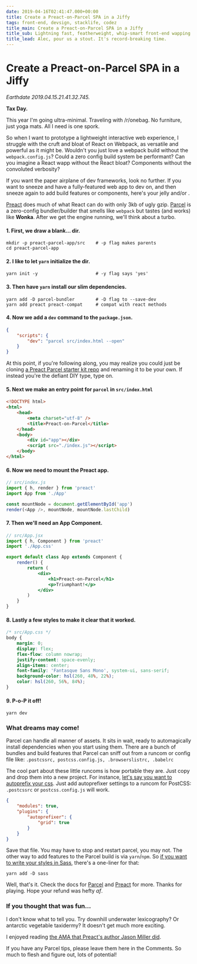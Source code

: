 ```yaml
---
date: 2019-04-16T02:41:47.000+00:00
title: Create a Preact-on-Parcel SPA in a Jiffy
tags: front-end, devsign, stacklife, codez
title_main: Create a Preact-on-Parcel SPA in a Jiffy
title_sub: Lightning fast, featherweight, whip-smart front-end wapping
title_lead: Alec, pour us a stout. It's record-breaking time.
---
```


# Create a Preact-on-Parcel SPA in a Jiffy

_Earthdate 2019.04.15.21.41.32.745._

**Tax Day.**

This year I'm going ultra-minimal. Traveling with /r/onebag. No furniture, just yoga mats. All I need is one spork.

So when I want to prototype a lightweight interactive web experience, I struggle with the cruft and bloat of React on Webpack, as versatile and powerful as it might be. Wouldn't you just love a webpack build without the `webpack.config.js`? Could a zero config build system be performant? Can you imagine a React wapp without the React bloat? Components without the convoluted verbosity?

If you want the paper airplane of dev frameworks, look no further. If you want to sneeze and have a fully-featured web app to dev on, and then sneeze again to add build features or components, here's your jelly and/or .

[Preact](https://preactjs.com) does much of what React can do with only 3kb of ugly gzip. [Parcel](https://parceljs.org) is a zero-config bundler/builder that smells like `webpack` but tastes (and works) like **Wonka**. After we get the engine running, we'll think about a turbo.

#### 1. First, we draw a blank... dir.

```shell
mkdir -p preact-parcel-app/src    # -p flag makes parents
cd preact-parcel-app
```

#### 2. I like to let `yarn` initialize the dir.

```shell
yarn init -y                      # -y flag says 'yes'
```

#### 3. Then have `yarn` install our slim dependencies.

```shell
yarn add -D parcel-bundler        # -D flag to --save-dev
yarn add preact preact-compat     # compat with react methods
```

#### 4. Now we add a `dev` command to the `package.json`.

```json
{
	"scripts": {
		"dev": "parcel src/index.html --open"
	}
}
```

At this point, if you're following along, you may realize you could just be cloning [a Preact Parcel starter kit repo](https://github.com/krry/preact-on-parcel) and renaming it to be your own. If instead you're the defiant DIY type, type on.

#### 5. Next we make an entry point for `parcel` in `src/index.html`

```html
<!DOCTYPE html>
<html>
	<head>
		<meta charset="utf-8" />
		<title>Preact-on-Parcel</title>
	</head>
	<body>
		<div id="app"></div>
		<script src="./index.js"></script>
	</body>
</html>
```

#### 6. Now we need to mount the Preact app.

```js
// src/index.js
import { h, render } from 'preact'
import App from './App'

const mountNode = document.getElementById('app')
render(<App />, mountNode, mountNode.lastChild)
```

#### 7. Then we'll need an App Component.

```jsx
// src/App.jsx
import { h, Component } from 'preact'
import './App.css'

export default class App extends Component {
	render() {
		return (
			<div>
				<h1>Preact-on-Parcel</h1>
				<p>Triumphant!</p>
			</div>
		)
	}
}
```

#### 8. Lastly a few styles to make it clear that it worked.

```css
/* src/App.css */
body {
	margin: 0;
	display: flex;
	flex-flow: column nowrap;
	justify-content: space-evenly;
	align-items: center;
	font-family: 'Fantasque Sans Mono', system-ui, sans-serif;
	background-color: hsl(260, 48%, 22%);
	color: hsl(260, 56%, 84%);
}
```

#### 9. P-o-P it off!

    yarn dev

### What dreams may come!

Parcel can handle all manner of assets. It sits in wait, ready to automagically install dependencies when you start using them. There are a bunch of bundles and build features that Parcel can sniff out from a runcom or config file like: `.postcssrc, postcss.config.js, .browserslistrc, .babelrc`

The cool part about these little runcoms is how portable they are. Just copy and drop them into a new project. For instance, [let's say you want to autoprefix your css](https://parceljs.org/css.html). Just add autoprefixer settings to a runcom for PostCSS: `.postcssrc` or `postcss.config.js` will work.

```json
{
	"modules": true,
	"plugins": {
		"autoprefixer": {
			"grid": true
		}
	}
}
```

Save that file. You may have to stop and restart parcel, you may not. The other way to add features to the Parcel build is via `yarn`/`npm`. So [if you want to write your styles in Sass](https://parceljs.org/scss.html), there's a one-liner for that:

```shell
yarn add -D sass
```

Well, that's it. Check the docs for [Parcel](https://parceljs.org/getting_started.html) and [Preact](https://preactjs.com/guide/getting-started) for more. Thanks for playing. Hope your refund was hefty _af_.

### If you thought that was fun…

I don't know what to tell you. Try downhill underwater lexicography? Or antarctic vegetable taxidermy? It doesn't get much more exciting.

I enjoyed reading [the AMA that Preact's author Jason Miller did](https://jasonformat.com/preact-ama-on-sideway/).

If you have any Parcel tips, please leave them here in the Comments. So much to flesh and figure out, lots of potential!
